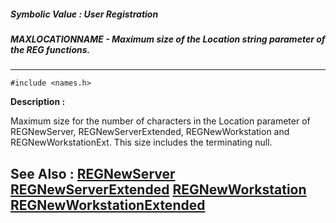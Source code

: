 ##### Symbolic Value : User Registration
##### MAXLOCATIONNAME - Maximum size of the Location string parameter of the REG functions.
---
```
#include <names.h>
```
**Description :**

Maximum size for the number of characters in the Location parameter of 
REGNewServer, REGNewServerExtended, REGNewWorkstation and 
REGNewWorkstationExt.  This size includes the terminating null.

**See Also :**
[REGNewServer](/domino-c-api-docs/reference/Func/REGNewServer)
[REGNewServerExtended](/domino-c-api-docs/reference/Func/REGNewServerExtended)
[REGNewWorkstation](/domino-c-api-docs/reference/Func/REGNewWorkstation)
[REGNewWorkstationExtended](/domino-c-api-docs/reference/Func/REGNewWorkstationExtended)
---
